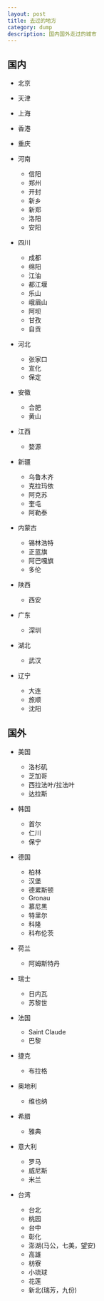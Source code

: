 ```yaml
---
layout: post
title: 去过的地方
category: dump
description: 国内国外走过的城市
---
```


国内
---------------
* 北京
* 天津
* 上海
* 香港
* 重庆
* 河南
	- 信阳
	- 郑州
	- 开封
	- 新乡
	- 新郑
    - 洛阳
	- 安阳
	
* 四川
	- 成都
	- 绵阳
	- 江油
    - 都江堰
	- 乐山
	- 峨眉山
	- 阿坝
	- 甘孜
	- 自贡
	
* 河北
	- 张家口
	- 宣化
	- 保定
	
* 安徽
	- 合肥
    - 黄山
    
* 江西
    - 婺源
	
* 新疆
	- 乌鲁木齐
	- 克拉玛依
	- 阿克苏
	- 奎屯
	- 阿勒泰
	
* 内蒙古
	- 锡林浩特
	- 正蓝旗
	- 阿巴嘎旗
	- 多伦
	
* 陕西
	- 西安
	
* 广东
	- 深圳

* 湖北
	- 武汉

* 辽宁
    - 大连
	- 旅顺
	- 沈阳	

国外
---------------

* 美国
    - 洛杉矶
	- 芝加哥
	- 西拉法叶/拉法叶
	- 达拉斯

* 韩国
	- 首尔
	- 仁川
	- 保宁
	
* 德国
	- 柏林
	- 汉堡
	- 德累斯顿
	- Gronau
	- 慕尼黑
	- 特里尔
	- 科隆
	- 科布伦茨

* 荷兰
	- 阿姆斯特丹

* 瑞士
	- 日内瓦
	- 苏黎世

* 法国
	- Saint Claude
	- 巴黎

* 捷克
	- 布拉格

* 奥地利
	- 维也纳
	
* 希腊
	- 雅典

* 意大利
	- 罗马
	- 威尼斯
	- 米兰

* 台湾
	- 台北
	- 桃园
	- 台中
	- 彰化
	- 澎湖(马公，七美，望安)
	- 高雄
	- 枋寮
	- 小琉球
	- 花莲
	- 新北(瑞芳，九份)

